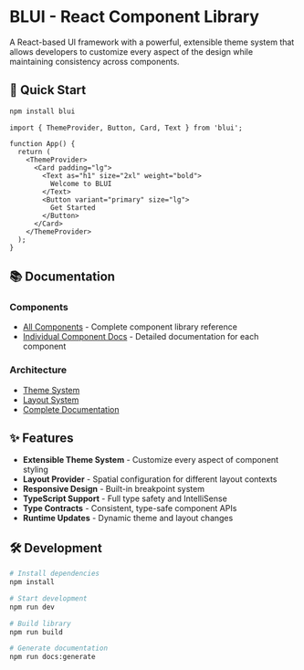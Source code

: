 # BLUI - React Component Library

A React-based UI framework with a powerful, extensible theme system that allows developers to customize every aspect of the design while maintaining consistency across components.

## 🚀 Quick Start

```bash
npm install blui
```

```tsx
import { ThemeProvider, Button, Card, Text } from 'blui';

function App() {
  return (
    <ThemeProvider>
      <Card padding="lg">
        <Text as="h1" size="2xl" weight="bold">
          Welcome to BLUI
        </Text>
        <Button variant="primary" size="lg">
          Get Started
        </Button>
      </Card>
    </ThemeProvider>
  );
}
```

## 📚 Documentation

### Components
- [All Components](./docs/components/README.md) - Complete component library reference
- [Individual Component Docs](./docs/components/) - Detailed documentation for each component

### Architecture
- [Theme System](./docs/themes/README.md)
- [Layout System](./docs/layouts/README.md)
- [Complete Documentation](./docs/README.md)

## ✨ Features

- **Extensible Theme System** - Customize every aspect of component styling
- **Layout Provider** - Spatial configuration for different layout contexts
- **Responsive Design** - Built-in breakpoint system
- **TypeScript Support** - Full type safety and IntelliSense
- **Type Contracts** - Consistent, type-safe component APIs
- **Runtime Updates** - Dynamic theme and layout changes

## 🛠️ Development

```bash
# Install dependencies
npm install

# Start development
npm run dev

# Build library
npm run build

# Generate documentation
npm run docs:generate
```